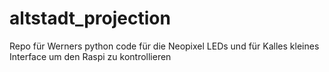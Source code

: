 # altstadt_projection
Repo für Werners python code für die Neopixel LEDs
und für Kalles kleines Interface um den Raspi zu kontrollieren
